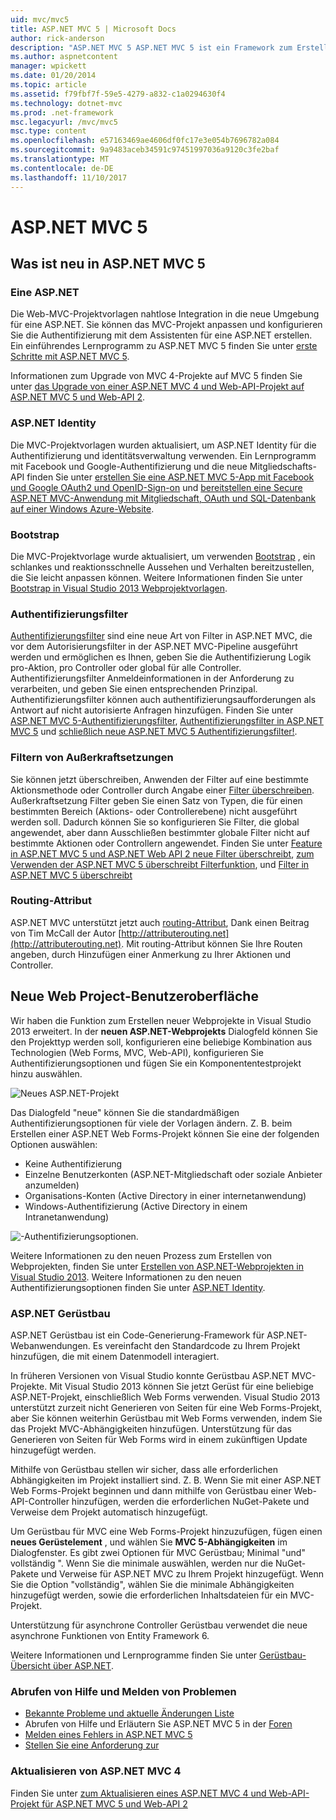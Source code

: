 ```yaml
---
uid: mvc/mvc5
title: ASP.NET MVC 5 | Microsoft Docs
author: rick-anderson
description: "ASP.NET MVC 5 ASP.NET MVC 5 ist ein Framework zum Erstellen von skalierbaren, standardbasierte Windows-Webanwendungen, die unter Verwendung von bewährte Entwurfsmuster geeinigt und die Leistungsfähigkeit von AS...."
ms.author: aspnetcontent
manager: wpickett
ms.date: 01/20/2014
ms.topic: article
ms.assetid: f79fbf7f-59e5-4279-a832-c1a0294630f4
ms.technology: dotnet-mvc
ms.prod: .net-framework
msc.legacyurl: /mvc/mvc5
msc.type: content
ms.openlocfilehash: e57163469ae4606df0fc17e3e054b7696782a084
ms.sourcegitcommit: 9a9483aceb34591c97451997036a9120c3fe2baf
ms.translationtype: MT
ms.contentlocale: de-DE
ms.lasthandoff: 11/10/2017
---
```

<a name="aspnet-mvc-5"></a>ASP.NET MVC 5
====================
## <a name="whats-new-in-aspnet-mvc-5"></a>Was ist neu in ASP.NET MVC 5

### <a name="one-aspnet"></a>Eine ASP.NET

Die Web-MVC-Projektvorlagen nahtlose Integration in die neue Umgebung für eine ASP.NET. Sie können das MVC-Projekt anpassen und konfigurieren Sie die Authentifizierung mit dem Assistenten für eine ASP.NET erstellen. Ein einführendes Lernprogramm zu ASP.NET MVC 5 finden Sie unter [erste Schritte mit ASP.NET MVC 5](overview/getting-started/introduction/getting-started.md).

Informationen zum Upgrade von MVC 4-Projekte auf MVC 5 finden Sie unter [das Upgrade von einer ASP.NET MVC 4 und Web-API-Projekt auf ASP.NET MVC 5 und Web-API 2](overview/releases/how-to-upgrade-an-aspnet-mvc-4-and-web-api-project-to-aspnet-mvc-5-and-web-api-2.md).

### <a name="aspnet-identity"></a>ASP.NET Identity

Die MVC-Projektvorlagen wurden aktualisiert, um ASP.NET Identity für die Authentifizierung und identitätsverwaltung verwenden. Ein Lernprogramm mit Facebook und Google-Authentifizierung und die neue Mitgliedschafts-API finden Sie unter [erstellen Sie eine ASP.NET MVC 5-App mit Facebook und Google OAuth2 und OpenID-Sign-on](overview/security/create-an-aspnet-mvc-5-app-with-facebook-and-google-oauth2-and-openid-sign-on.md) und [bereitstellen eine Secure ASP.NET MVC-Anwendung mit Mitgliedschaft, OAuth und SQL-Datenbank auf einer Windows Azure-Website](https://docs.microsoft.com/aspnet/core/security/authorization/secure-data).

### <a name="bootstrap"></a>Bootstrap

Die MVC-Projektvorlage wurde aktualisiert, um verwenden [Bootstrap](http://getbootstrap.com/) , ein schlankes und reaktionsschnelle Aussehen und Verhalten bereitzustellen, die Sie leicht anpassen können. Weitere Informationen finden Sie unter [Bootstrap in Visual Studio 2013 Webprojektvorlagen](../visual-studio/overview/2013/creating-web-projects-in-visual-studio.md#bootstrap).

### <a name="authentication-filters"></a>Authentifizierungsfilter

[Authentifizierungsfilter](http://www.dotnetcurry.com/showarticle.aspx?ID=957) sind eine neue Art von Filter in ASP.NET MVC, die vor dem Autorisierungsfilter in der ASP.NET MVC-Pipeline ausgeführt werden und ermöglichen es Ihnen, geben Sie die Authentifizierung Logik pro-Aktion, pro Controller oder global für alle Controller. Authentifizierungsfilter Anmeldeinformationen in der Anforderung zu verarbeiten, und geben Sie einen entsprechenden Prinzipal. Authentifizierungsfilter können auch authentifizierungsaufforderungen als Antwort auf nicht autorisierte Anfragen hinzufügen. Finden Sie unter [ASP.NET MVC 5-Authentifizierungsfilter](http://www.dotnetcurry.com/showarticle.aspx?ID=957), [Authentifizierungsfilter in ASP.NET MVC 5](http://theshravan.net/blog/authentication-filters-in-asp-net-mvc-5/) und [schließlich neue ASP.NET MVC 5 Authentifizierungsfilter!](http://hackwebwith.net/finally-the-new-asp-net-mvc-5-authentication-filters/).

### <a name="filter-overrides"></a>Filtern von Außerkraftsetzungen

Sie können jetzt überschreiben, Anwenden der Filter auf eine bestimmte Aktionsmethode oder Controller durch Angabe einer [Filter überschreiben](http://www.davidhayden.me/blog/filter-overrides-in-asp-net-mvc-5). Außerkraftsetzung Filter geben Sie einen Satz von Typen, die für einen bestimmten Bereich (Aktions- oder Controllerebene) nicht ausgeführt werden soll. Dadurch können Sie so konfigurieren Sie Filter, die global angewendet, aber dann Ausschließen bestimmter globale Filter nicht auf bestimmte Aktionen oder Controllern angewendet. Finden Sie unter [Feature in ASP.NET MVC 5 und ASP.NET Web API 2 neue Filter überschreibt](https://weblogs.asp.net/imranbaloch/archive/2013/09/25/new-filter-overrides-in-asp-net-mvc-5-and-asp-net-web-api-2.aspx), [zum Verwenden der ASP.NET MVC 5 überschreibt Filterfunktion](http://hackwebwith.net/how-to-use-the-asp-net-mvc-5-filter-overrides-feature/), und [Filter in ASP.NET MVC 5 überschreibt](http://www.davidhayden.me/blog/filter-overrides-in-asp-net-mvc-5)

### <a name="attribute-routing"></a>Routing-Attribut

ASP.NET MVC unterstützt jetzt auch [routing-Attribut](https://blogs.msdn.com/b/webdev/archive/2013/10/17/attribute-routing-in-asp-net-mvc-5.aspx), Dank einen Beitrag von Tim McCall der Autor [http://attributerouting.net](http://attributerouting.net). Mit routing-Attribut können Sie Ihre Routen angeben, durch Hinzufügen einer Anmerkung zu Ihrer Aktionen und Controller.

## <a name="new-web-project-experience"></a>Neue Web Project-Benutzeroberfläche

Wir haben die Funktion zum Erstellen neuer Webprojekte in Visual Studio 2013 erweitert. In der **neuen ASP.NET-Webprojekts** Dialogfeld können Sie den Projekttyp werden soll, konfigurieren eine beliebige Kombination aus Technologien (Web Forms, MVC, Web-API), konfigurieren Sie Authentifizierungsoptionen und fügen Sie ein Komponententestprojekt hinzu auswählen.

![Neues ASP.NET-Projekt](mvc5/_static/image1.png)

Das Dialogfeld "neue" können Sie die standardmäßigen Authentifizierungsoptionen für viele der Vorlagen ändern. Z. B. beim Erstellen einer ASP.NET Web Forms-Projekt können Sie eine der folgenden Optionen auswählen:

- Keine Authentifizierung
- Einzelne Benutzerkonten (ASP.NET-Mitgliedschaft oder soziale Anbieter anzumelden)
- Organisations-Konten (Active Directory in einer internetanwendung)
- Windows-Authentifizierung (Active Directory in einem Intranetanwendung)

![-Authentifizierungsoptionen.](mvc5/_static/image2.png)

Weitere Informationen zu den neuen Prozess zum Erstellen von Webprojekten, finden Sie unter [Erstellen von ASP.NET-Webprojekten in Visual Studio 2013](../visual-studio/overview/2013/creating-web-projects-in-visual-studio.md). Weitere Informationen zu den neuen Authentifizierungsoptionen finden Sie unter [ASP.NET Identity](../identity/overview/index.md).

<a id="scaffold"></a>
### <a name="aspnet-scaffolding"></a>ASP.NET Gerüstbau

ASP.NET Gerüstbau ist ein Code-Generierung-Framework für ASP.NET-Webanwendungen. Es vereinfacht den Standardcode zu Ihrem Projekt hinzufügen, die mit einem Datenmodell interagiert.

In früheren Versionen von Visual Studio konnte Gerüstbau ASP.NET MVC-Projekte. Mit Visual Studio 2013 können Sie jetzt Gerüst für eine beliebige ASP.NET-Projekt, einschließlich Web Forms verwenden. Visual Studio 2013 unterstützt zurzeit nicht Generieren von Seiten für eine Web Forms-Projekt, aber Sie können weiterhin Gerüstbau mit Web Forms verwenden, indem Sie das Projekt MVC-Abhängigkeiten hinzufügen. Unterstützung für das Generieren von Seiten für Web Forms wird in einem zukünftigen Update hinzugefügt werden.

Mithilfe von Gerüstbau stellen wir sicher, dass alle erforderlichen Abhängigkeiten im Projekt installiert sind. Z. B. Wenn Sie mit einer ASP.NET Web Forms-Projekt beginnen und dann mithilfe von Gerüstbau einer Web-API-Controller hinzufügen, werden die erforderlichen NuGet-Pakete und Verweise dem Projekt automatisch hinzugefügt.

Um Gerüstbau für MVC eine Web Forms-Projekt hinzuzufügen, fügen einen **neues Gerüstelement** , und wählen Sie **MVC 5-Abhängigkeiten** im Dialogfenster. Es gibt zwei Optionen für MVC Gerüstbau; Minimal "und" vollständig ". Wenn Sie die minimale auswählen, werden nur die NuGet-Pakete und Verweise für ASP.NET MVC zu Ihrem Projekt hinzugefügt. Wenn Sie die Option "vollständig", wählen Sie die minimale Abhängigkeiten hinzugefügt werden, sowie die erforderlichen Inhaltsdateien für ein MVC-Projekt.

Unterstützung für asynchrone Controller Gerüstbau verwendet die neue asynchrone Funktionen von Entity Framework 6.

Weitere Informationen und Lernprogramme finden Sie unter [Gerüstbau-Übersicht über ASP.NET](../visual-studio/overview/2013/aspnet-scaffolding-overview.md).

### <a name="getting-help-and-reporting-issues"></a>Abrufen von Hilfe und Melden von Problemen

- [Bekannte Probleme und aktuelle Änderungen Liste](../visual-studio/overview/2013/release-notes.md#knownissues)
- Abrufen von Hilfe und Erläutern Sie ASP.NET MVC 5 in der [Foren](https://forums.asp.net/1146.aspx)
- [Melden eines Fehlers in ASP.NET MVC 5](https://github.com/aspnet/AspNetWebStack/issues)
- [Stellen Sie eine Anforderung zur](http://aspnet.uservoice.com/forums/41201-asp-net-mvc)

### <a name="upgrading-from-aspnet-mvc-4"></a>Aktualisieren von ASP.NET MVC 4

Finden Sie unter [zum Aktualisieren eines ASP.NET MVC 4 und Web-API-Projekt für ASP.NET MVC 5 und Web-API 2](overview/releases/how-to-upgrade-an-aspnet-mvc-4-and-web-api-project-to-aspnet-mvc-5-and-web-api-2.md)
